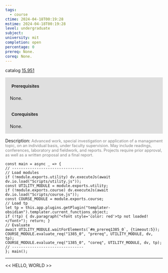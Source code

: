 ```yaml
---
tags:
  - course
ctime: 2024-04-18T00:19:28
mstime: 2024-04-18T00:19:28
level: undergraduate
subject: 
university: mit
completion: open
percentage: 0
prereq: None.
coreq: None.
---
```


catalog [15.951](http://student.mit.edu/catalog/m15c.html#15.951)

<span style="display: block; padding: 15px; background-color: rgb(100, 100, 100, 0.2);"><font id="m_prereq1385_0" style="display: block; font-family: Arial, sans-serif; font-weight: bold; padding: 5px">Prerequisites</font><br><span id="prereq1385_0">None.</span></span>
<span style="display: block; padding: 15px; background-color: rgb(100, 100, 100, 0.2);"><font id="m_coreq1385_0" style="display: block; font-family: Arial, sans-serif; font-weight: bold; padding: 5px">Corequisites</font><br><span id="coreq1385_0">None.</span></span>

<font style="">Description:</font>
<font style="color: grey; font-size: 0.8rem;">Advanced work, special investigation or application of a management topic, on an individual basis, under faculty supervision. May include readings, conferences, laboratory and fieldwork, and reports. Projects require prior approval, as well as a written proposal and a final report.</font>

```dataviewjs
const main = async _ => {
// --------------------------------
// Load modules
if (!module.exports.utility) dv.executeJs(await dv.io.load("Scripts/utility.js"));
const UTILITY_MODULE = module.exports.utility;
if (!module.exports.course) dv.executeJs(await dv.io.load("Scripts/course.js"));
const COURSE_MODULE = module.exports.course;
// Load tp
let tp = this.app.plugins.getPlugin("templater-obsidian").templater.current_functions_object;
if (!tp) { dv.paragraph("<font style='color: red'>tp not loaded!</font>"); return; }
// Evaluate
await UTILITY_MODULE.waitForElements(`#m_prereq1385_0`, {timeout:5});
COURSE_MODULE.evaluate_req("1385_0", "prereq", UTILITY_MODULE, dv, tp);
COURSE_MODULE.evaluate_req("1385_0", "coreq", UTILITY_MODULE, dv, tp);
// --------------------------------
}; main();
```

---

<< HELLO, WORLD >>
